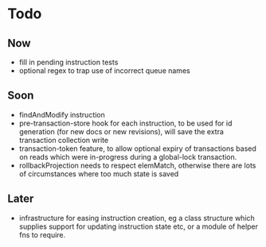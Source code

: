 Todo
====

Now
---

- fill in pending instruction tests
- optional regex to trap use of incorrect queue names

Soon
----

- findAndModify instruction
- pre-transaction-store hook for each instruction, to be used for id generation (for new docs or new revisions), will save the extra transaction collection write 
- transaction-token feature, to allow optional expiry of transactions based on reads which were in-progress during a global-lock transaction. 
- rollbackProjection needs to respect elemMatch, otherwise there are lots of circumstances where too much state is saved


Later
-----


- infrastructure for easing instruction creation, eg a class structure which supplies support for updating instruction state etc, or a module of helper fns to require.


